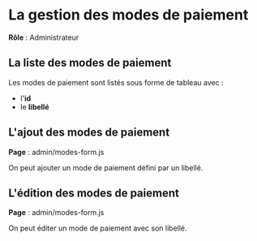 # La gestion des modes de paiement

**Rôle** : Administrateur

## La liste des modes de paiement

Les modes de paiement sont listés sous forme de tableau avec :

- l'**id**
- le **libellé**

## L'ajout des modes de paiement

**Page** : admin/modes-form.js

On peut ajouter un mode de paiement défini par un libellé.

## L'édition des modes de paiement

**Page** : admin/modes-form.js

On peut éditer un mode de paiement avec son libellé.